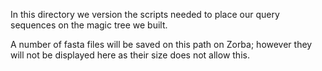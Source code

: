 In this directory we version the scripts needed to place our query sequences on the magic tree we built. 

A number of fasta files will be saved on this path on Zorba; however they will not be displayed here 
as their size does not allow this. 
